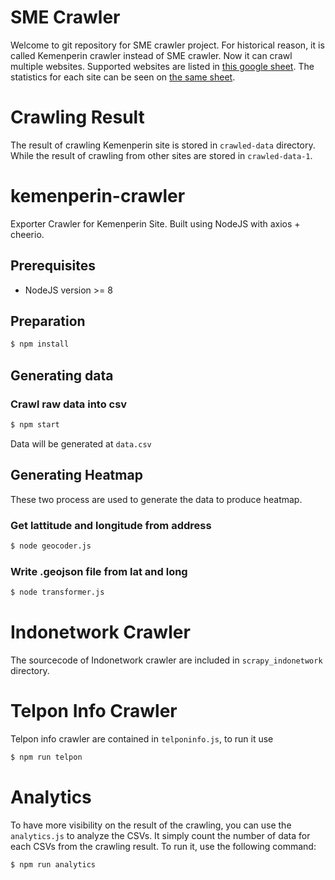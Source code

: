# SME Crawler

Welcome to git repository for SME crawler project. For historical reason, it is called
Kemenperin crawler instead of SME crawler. Now it can crawl multiple websites. Supported
websites are listed in [this google sheet](https://docs.google.com/spreadsheets/d/1K6fTEbXD2mxuw7OlV7sMMkPwWCpLooOhYJBCDhUt55I/edit?usp=sharing).
The statistics for each site can be seen on [the same sheet](https://docs.google.com/spreadsheets/d/1K6fTEbXD2mxuw7OlV7sMMkPwWCpLooOhYJBCDhUt55I/edit?usp=sharing).

# Crawling Result

The result of crawling Kemenperin site is stored in `crawled-data` directory. While
the result of crawling from other sites are stored in `crawled-data-1`.

# kemenperin-crawler
Exporter Crawler for Kemenperin Site. Built using NodeJS with axios + cheerio.

## Prerequisites

* NodeJS version >= 8

## Preparation

```sh
$ npm install
```

## Generating data

### Crawl raw data into csv

```sh
$ npm start
```

Data will be generated at `data.csv`

## Generating Heatmap

These two process are used to generate the data to produce heatmap.

### Get lattitude and longitude from address

```sh
$ node geocoder.js
```

### Write .geojson file from lat and long

```sh
$ node transformer.js
```

# Indonetwork Crawler

The sourcecode of Indonetwork crawler are included in `scrapy_indonetwork` directory.

# Telpon Info Crawler

Telpon info crawler are contained in `telponinfo.js`, to run it use 

```sh
$ npm run telpon
```

# Analytics

To have more visibility on the result of the crawling, you can use the `analytics.js`
to analyze the CSVs. It simply count the number of data for each CSVs from the crawling
result. To run it, use the following command:

```sh
$ npm run analytics
```
